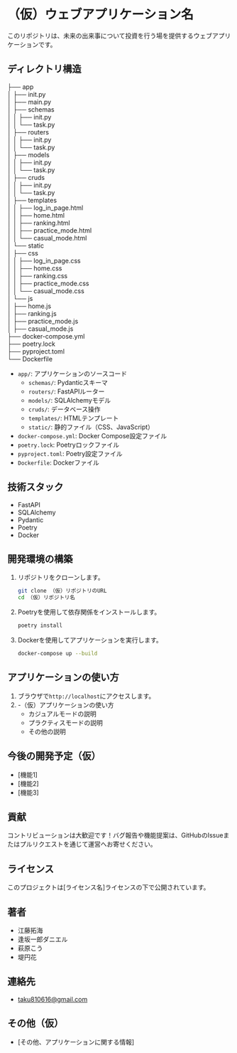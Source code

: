 # （仮）ウェブアプリケーション名

このリポジトリは、未来の出来事について投資を行う場を提供するウェブアプリケーションです。

## ディレクトリ構造

├── app  
│   ├── init.py  
│   ├── main.py  
│   ├── schemas  
│   │   ├── init.py  
│   │   └── task.py  
│   ├── routers  
│   │   ├── init.py  
│   │   └── task.py  
│   ├── models  
│   │   ├── init.py  
│   │   └── task.py  
│   ├── cruds  
│   │   ├── init.py  
│   │   └── task.py  
│   ├── templates  
│   │   ├── log_in_page.html  
│   │   ├── home.html  
│   │   ├── ranking.html  
│   │   ├── practice_mode.html  
│   │   └── casual_mode.html  
│   └── static  
│       ├── css  
│       │   ├── log_in_page.css  
│       │   ├── home.css  
│       │   ├── ranking.css  
│       │   ├── practice_mode.css  
│       │   └── casual_mode.css  
│       └── js  
│           ├── home.js  
│           ├── ranking.js  
│           ├── practice_mode.js  
│           ├── casual_mode.js  
├── docker-compose.yml  
├── poetry.lock  
├── pyproject.toml  
└── Dockerfile  


* `app/`: アプリケーションのソースコード
    * `schemas/`: Pydanticスキーマ
    * `routers/`: FastAPIルーター
    * `models/`: SQLAlchemyモデル
    * `cruds/`: データベース操作
    * `templates/`: HTMLテンプレート
    * `static/`: 静的ファイル（CSS、JavaScript）
* `docker-compose.yml`: Docker Compose設定ファイル
* `poetry.lock`: Poetryロックファイル
* `pyproject.toml`: Poetry設定ファイル
* `Dockerfile`: Dockerファイル

## 技術スタック

* FastAPI
* SQLAlchemy
* Pydantic
* Poetry
* Docker

## 開発環境の構築

1.  リポジトリをクローンします。
    
    ```bash
    git clone （仮）リポジトリのURL
    cd （仮）リポジトリ名
    ```
    
2.  Poetryを使用して依存関係をインストールします。
    
    ```bash
    poetry install
    ```
    
3.  Dockerを使用してアプリケーションを実行します。
    
    ```bash
    docker-compose up --build
    ```

## アプリケーションの使い方

1.  ブラウザで`http://localhost`にアクセスします。
2.  -（仮）アプリケーションの使い方
    - カジュアルモードの説明
    - プラクティスモードの説明
    - その他の説明
## 今後の開発予定（仮）

* [機能1]
* [機能2]
* [機能3]

## 貢献

コントリビューションは大歓迎です！バグ報告や機能提案は、GitHubのIssueまたはプルリクエストを通じて運営へお寄せください。

## ライセンス

このプロジェクトは[ライセンス名]ライセンスの下で公開されています。

## 著者

* 江藤拓海
* 逢坂一郎ダニエル
* 萩原こう
* 堤円花

## 連絡先

* taku810616@gmail.com

## その他（仮）

* [その他、アプリケーションに関する情報]
